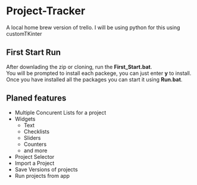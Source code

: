 # Project-Tracker
A local home brew version of trello.
I will be using python for this using customTKinter

## First Start Run
After downlading the zip or cloning, run the **First_Start.bat**.\
You will be prompted to install each packege, you can just enter **y** to install.\
Once you have installed all the packages you can start it using **Run.bat**.

## Planed features
- Multiple Concurent Lists for a project
- Widgets
  - Text
  - Checklists
  - Sliders
  - Counters
  - and more
- Project Selector
- Import a Project
- Save Versions of projects
- Run projects from app
